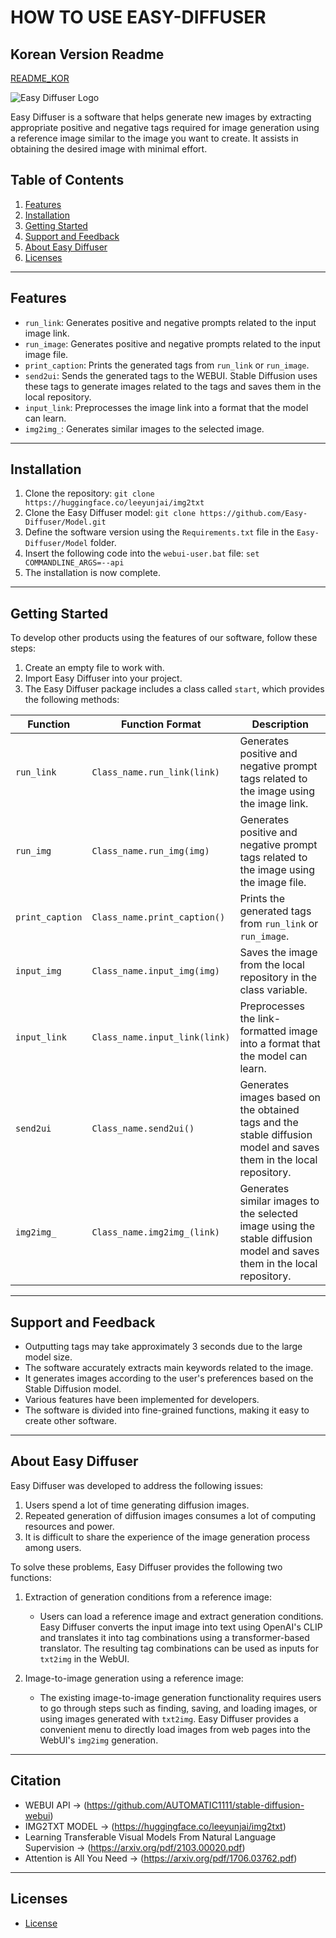 # HOW TO USE EASY-DIFFUSER

## Korean Version Readme
[README_KOR](https://github.com/Easy-Diffuser/Model/blob/main/README_KOR.md)


![Easy Diffuser Logo](logo.png)

Easy Diffuser is a software that helps generate new images by extracting appropriate positive and negative tags required for image generation using a reference image similar to the image you want to create. It assists in obtaining the desired image with minimal effort.

## Table of Contents

1. [Features](#features)
2. [Installation](#installation)
3. [Getting Started](#getting-started)
4. [Support and Feedback](#support-and-feedback)
5. [About Easy Diffuser](#about-easy-diffuser)
6. [Licenses](#licenses)

---

## Features

- `run_link`: Generates positive and negative prompts related to the input image link.
- `run_image`: Generates positive and negative prompts related to the input image file.
- `print_caption`: Prints the generated tags from `run_link` or `run_image`.
- `send2ui`: Sends the generated tags to the WEBUI. Stable Diffusion uses these tags to generate images related to the tags and saves them in the local repository.
- `input_link`: Preprocesses the image link into a format that the model can learn.
- `img2img_`: Generates similar images to the selected image.

---

## Installation

1. Clone the repository: `git clone https://huggingface.co/leeyunjai/img2txt`
2. Clone the Easy Diffuser model: `git clone https://github.com/Easy-Diffuser/Model.git`
3. Define the software version using the `Requirements.txt` file in the `Easy-Diffuser/Model` folder.
4. Insert the following code into the `webui-user.bat` file: `set COMMANDLINE_ARGS=--api`
5. The installation is now complete.

---

## Getting Started

To develop other products using the features of our software, follow these steps:

1. Create an empty file to work with.
2. Import Easy Diffuser into your project.
3. The Easy Diffuser package includes a class called `start`, which provides the following methods:

| Function | Function Format | Description |
|----------|----------------|-------------|
| `run_link` | `Class_name.run_link(link)` | Generates positive and negative prompt tags related to the image using the image link. |
| `run_img` | `Class_name.run_img(img)` | Generates positive and negative prompt tags related to the image using the image file. |
| `print_caption` | `Class_name.print_caption()` | Prints the generated tags from `run_link` or `run_image`. |
| `input_img` | `Class_name.input_img(img)` | Saves the image from the local repository in the class variable. |
| `input_link` | `Class_name.input_link(link)` | Preprocesses the link-formatted image into a format that the model can learn. |
| `send2ui` | `Class_name.send2ui()` | Generates images based on the obtained tags and the stable diffusion model and saves them in the local repository. |
| `img2img_` | `Class_name.img2img_(link)` | Generates similar images to the selected image using the stable diffusion model and saves them in the local repository. |

---

## Support and Feedback

- Outputting tags may take approximately 3 seconds due to the large model size.
- The software accurately extracts main keywords related to the image.
- It generates images according to the user's preferences based on the Stable Diffusion model.
- Various features have been implemented for developers.
- The software is divided into fine-grained functions, making it easy to create other software.

---

## About Easy Diffuser

Easy Diffuser was developed to address the following issues:

1. Users spend a lot of time generating diffusion images.
2. Repeated generation of diffusion images consumes a lot of computing resources and power.
3. It is difficult to share the experience of the image generation process among users.

To solve these problems, Easy Diffuser provides the following two functions:

1. Extraction of generation conditions from a reference image:
   - Users can load a reference image and extract generation conditions. Easy Diffuser converts the input image into text using OpenAI's CLIP and translates it into tag combinations using a transformer-based translator. The resulting tag combinations can be used as inputs for `txt2img` in the WebUI.

2. Image-to-image generation using a reference image:
   - The existing image-to-image generation functionality requires users to go through steps such as finding, saving, and loading images, or using images generated with `txt2img`. Easy Diffuser provides a convenient menu to directly load images from web pages into the WebUI's `img2img` generation.

---

## Citation

- WEBUI API -> (https://github.com/AUTOMATIC1111/stable-diffusion-webui)
- IMG2TXT MODEL -> (https://huggingface.co/leeyunjai/img2txt)
- Learning Transferable Visual Models From Natural Language Supervision -> (https://arxiv.org/pdf/2103.00020.pdf)
- Attention is All You Need -> (https://arxiv.org/pdf/1706.03762.pdf)

---

## Licenses

- [License](https://github.com/Easy-Diffuser/Model/blob/main/LICENSE.md)
